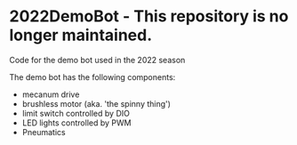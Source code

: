 # 2022DemoBot - This repository is no longer maintained.
Code for the demo bot used in the 2022 season

The demo bot has the following components:
- mecanum drive
- brushless motor (aka. 'the spinny thing')
- limit switch controlled by DIO
- LED lights controlled by PWM
- Pneumatics
